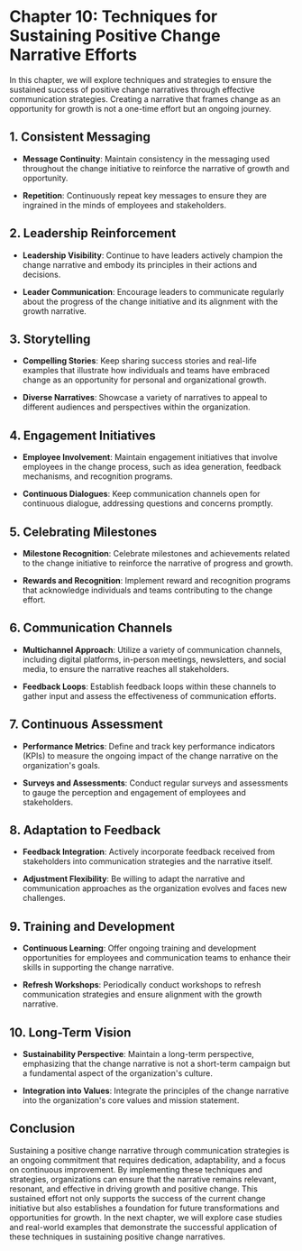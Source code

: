 Chapter 10: Techniques for Sustaining Positive Change Narrative Efforts
=======================================================================

In this chapter, we will explore techniques and strategies to ensure the sustained success of positive change narratives through effective communication strategies. Creating a narrative that frames change as an opportunity for growth is not a one-time effort but an ongoing journey.

**1. Consistent Messaging**
---------------------------

* **Message Continuity**: Maintain consistency in the messaging used throughout the change initiative to reinforce the narrative of growth and opportunity.

* **Repetition**: Continuously repeat key messages to ensure they are ingrained in the minds of employees and stakeholders.

**2. Leadership Reinforcement**
-------------------------------

* **Leadership Visibility**: Continue to have leaders actively champion the change narrative and embody its principles in their actions and decisions.

* **Leader Communication**: Encourage leaders to communicate regularly about the progress of the change initiative and its alignment with the growth narrative.

**3. Storytelling**
-------------------

* **Compelling Stories**: Keep sharing success stories and real-life examples that illustrate how individuals and teams have embraced change as an opportunity for personal and organizational growth.

* **Diverse Narratives**: Showcase a variety of narratives to appeal to different audiences and perspectives within the organization.

**4. Engagement Initiatives**
-----------------------------

* **Employee Involvement**: Maintain engagement initiatives that involve employees in the change process, such as idea generation, feedback mechanisms, and recognition programs.

* **Continuous Dialogues**: Keep communication channels open for continuous dialogue, addressing questions and concerns promptly.

**5. Celebrating Milestones**
-----------------------------

* **Milestone Recognition**: Celebrate milestones and achievements related to the change initiative to reinforce the narrative of progress and growth.

* **Rewards and Recognition**: Implement reward and recognition programs that acknowledge individuals and teams contributing to the change effort.

**6. Communication Channels**
-----------------------------

* **Multichannel Approach**: Utilize a variety of communication channels, including digital platforms, in-person meetings, newsletters, and social media, to ensure the narrative reaches all stakeholders.

* **Feedback Loops**: Establish feedback loops within these channels to gather input and assess the effectiveness of communication efforts.

**7. Continuous Assessment**
----------------------------

* **Performance Metrics**: Define and track key performance indicators (KPIs) to measure the ongoing impact of the change narrative on the organization's goals.

* **Surveys and Assessments**: Conduct regular surveys and assessments to gauge the perception and engagement of employees and stakeholders.

**8. Adaptation to Feedback**
-----------------------------

* **Feedback Integration**: Actively incorporate feedback received from stakeholders into communication strategies and the narrative itself.

* **Adjustment Flexibility**: Be willing to adapt the narrative and communication approaches as the organization evolves and faces new challenges.

**9. Training and Development**
-------------------------------

* **Continuous Learning**: Offer ongoing training and development opportunities for employees and communication teams to enhance their skills in supporting the change narrative.

* **Refresh Workshops**: Periodically conduct workshops to refresh communication strategies and ensure alignment with the growth narrative.

**10. Long-Term Vision**
------------------------

* **Sustainability Perspective**: Maintain a long-term perspective, emphasizing that the change narrative is not a short-term campaign but a fundamental aspect of the organization's culture.

* **Integration into Values**: Integrate the principles of the change narrative into the organization's core values and mission statement.

**Conclusion**
--------------

Sustaining a positive change narrative through communication strategies is an ongoing commitment that requires dedication, adaptability, and a focus on continuous improvement. By implementing these techniques and strategies, organizations can ensure that the narrative remains relevant, resonant, and effective in driving growth and positive change. This sustained effort not only supports the success of the current change initiative but also establishes a foundation for future transformations and opportunities for growth. In the next chapter, we will explore case studies and real-world examples that demonstrate the successful application of these techniques in sustaining positive change narratives.

